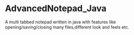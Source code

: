 # AdvancedNotepad_Java
A multi tabbed notepad written in java with features like opening/saving/closing many files,different look and feels etc.
